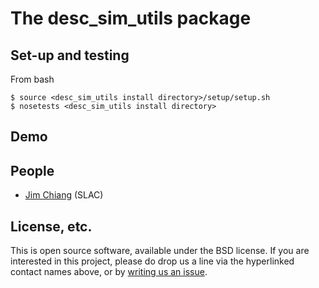 # The desc_sim_utils package

## Set-up and testing
From bash
```
$ source <desc_sim_utils install directory>/setup/setup.sh
$ nosetests <desc_sim_utils install directory>
```

## Demo

## People
* [Jim Chiang](https://github.com/DarkEnergyScienceCollaboration/desc_sim_utils/issues/new?body=@jchiang87) (SLAC)

## License, etc.

This is open source software, available under the BSD license. If you are interested in this project, please do drop us a line via the hyperlinked contact names above, or by [writing us an issue](https://github.com/DarkEnergyScienceCollaboration/desc_sim_utils/issues/new).

